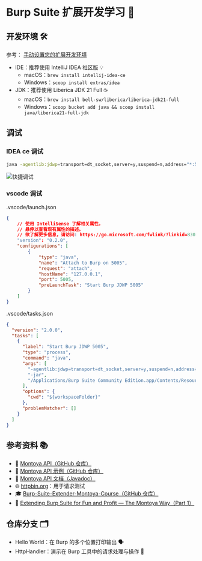 # Burp Suite 扩展开发学习 🚀

## 开发环境 🛠️

参考： [手动设置您的扩展开发环境](https://portswigger.net/burp/documentation/desktop/extend-burp/extensions/creating/set-up/manual-setup)

- IDE：推荐使用 IntelliJ IDEA 社区版 💡
  - macOS：`brew install intellij-idea-ce`
  - Windows：`scoop install extras/idea`
- JDK：推荐使用 Liberica JDK 21 Full ☕️
  - macOS：`brew install bell-sw/liberica/liberica-jdk21-full`
  - Windows：`scoop bucket add java && scoop install java/liberica21-full-jdk`

## 调试

### IDEA ce 调试

```bash
java -agentlib:jdwp=transport=dt_socket,server=y,suspend=n,address="*:5005" -jar "/Applications/Burp Suite Community Edition.app/Contents/Resources/app/burpsuite_community.jar"
```

![快捷调试](IDEA调试.png)

### vscode 调试

.vscode/launch.json

```json
{
    // 使用 IntelliSense 了解相关属性。 
    // 悬停以查看现有属性的描述。
    // 欲了解更多信息，请访问: https://go.microsoft.com/fwlink/?linkid=830387
    "version": "0.2.0",
    "configurations": [
        {
            "type": "java",
            "name": "Attach to Burp on 5005",
            "request": "attach",
            "hostName": "127.0.0.1",
            "port": 5005,
            "preLaunchTask": "Start Burp JDWP 5005"
        }
    ]
}
```

.vscode/tasks.json

```json
{
  "version": "2.0.0",
  "tasks": [
    {
      "label": "Start Burp JDWP 5005",
      "type": "process",
      "command": "java",
      "args": [
        "-agentlib:jdwp=transport=dt_socket,server=y,suspend=n,address=127.0.0.1:5005",
        "-jar",
        "/Applications/Burp Suite Community Edition.app/Contents/Resources/app/burpsuite_community.jar"
      ],
      "options": {
        "cwd": "${workspaceFolder}"
      },
      "problemMatcher": []
    }
  ]
}
```

## 参考资料 📚

- 🧩 [Montoya API（GitHub 仓库）](https://github.com/PortSwigger/burp-extensions-montoya-api)
- 🧪 [Montoya API 示例（GitHub 仓库）](https://github.com/PortSwigger/burp-extensions-montoya-api-examples)
- 📖 [Montoya API 文档（Javadoc）](https://portswigger.github.io/burp-extensions-montoya-api/javadoc/)
- 🌐 [httpbin.org](https://httpbin.org/)：用于请求测试
- 🎓 [Burp-Suite-Extender-Montoya-Course（GitHub 仓库）](https://github.com/federicodotta/Burp-Suite-Extender-Montoya-Course)
- 📝 [Extending Burp Suite for Fun and Profit — The Montoya Way（Part 1）](https://hnsecurity.it/blog/extending-burp-suite-for-fun-and-profit-the-montoya-way-part-1/)

## 仓库分支 🗂️

- Hello World：在 Burp 的多个位置打印输出 🗣️
- HttpHandler：演示在 Burp 工具中的请求处理与操作 🔄
